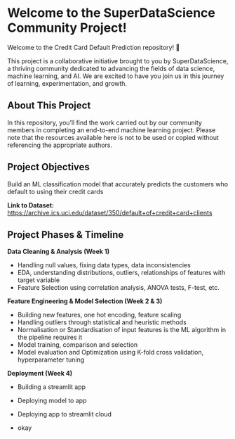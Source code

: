 # Welcome to the SuperDataScience Community Project!
Welcome to the Credit Card Default Prediction repository! 🎉

This project is a collaborative initiative brought to you by SuperDataScience, a thriving community dedicated to advancing the fields of data science, machine learning, and AI. We are excited to have you join us in this journey of learning, experimentation, and growth.

## About This Project
In this repository, you’ll find the work carried out by our community members in completing an end-to-end machine learning project. Please note that the resources available here is not to be used or copied without referencing the appropriate authors.

## Project Objectives
Build an ML classification model that accurately predicts the customers who default to using their credit cards

**Link to Dataset:** https://archive.ics.uci.edu/dataset/350/default+of+credit+card+clients 

## Project Phases & Timeline

**Data Cleaning & Analysis (Week 1)**
- Handling null values, fixing data types, data inconsistencies
- EDA, understanding distributions, outliers, relationships of features with target variable
- Feature Selection using correlation analysis, ANOVA tests, F-test, etc.

**Feature Engineering & Model Selection (Week 2 & 3)**
- Building new features, one hot encoding, feature scaling
- Handling outliers through statistical and heuristic methods
- Normalisation or Standardisation of input features is the ML algorithm in the pipeline requires it
- Model training, comparison and selection
- Model evaluation and Optimization using K-fold cross validation, hyperparameter tuning

**Deployment (Week 4)**
- Building a streamlit app
- Deploying model to app
- Deploying app to streamlit cloud

- okay 


